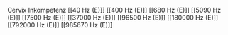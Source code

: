 Cervix Inkompetenz
[[40 Hz (E)]]
[[400 Hz (E)]]
[[680 Hz (E)]]
[[5090 Hz (E)]]
[[7500 Hz (E)]]
[[37000 Hz (E)]]
[[96500 Hz (E)]]
[[180000 Hz (E)]]
[[792000 Hz (E)]]
[[985670 Hz (E)]]
